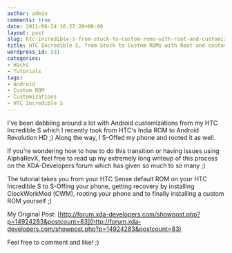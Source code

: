 ```yaml
---
author: admin
comments: true
date: 2011-06-24 16:27:29+00:00
layout: post
slug: htc-incredible-s-from-stock-to-custom-roms-with-root-and-customizations
title: HTC Incredible S, from Stock to Custom ROMs with Root and customizations
wordpress_id: 331
categories:
- Hacks
- Tutorials
tags:
- Android
- Custom ROM
- Customizations
- HTC Incredible S
---
```


I've been dabbling around a lot with Android customizations from my HTC Incredible S which I recently took from HTC's India ROM to Android Revolution HD ;) Along the way, I S-Offed my phone and rooted it as well.

If you're wondering how to how to do this transition or having issues using AlphaRevX, feel free to read up my extremely long writeup of this process on the XDA-Developers forum which has given so much to so many ;)

The tutorial takes you from your HTC Sense default ROM on your HTC Incredible S to S-Offing your phone, getting recovery by installing ClockWorkMod (CWM), rooting your phone and to finally installing a custom ROM yourself ;)

My Original Post: [http://forum.xda-developers.com/showpost.php?p=14924283&postcount=83](http://forum.xda-developers.com/showpost.php?p=14924283&postcount=83)

Feel free to comment and like! ;)
